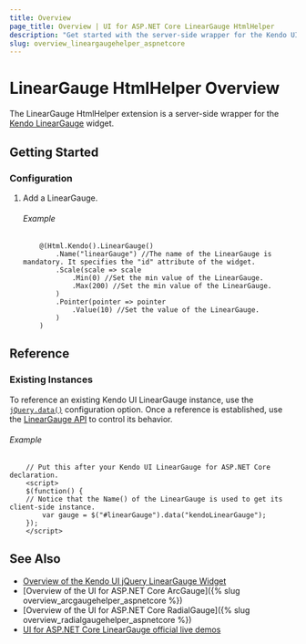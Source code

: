 ```yaml
---
title: Overview
page_title: Overview | UI for ASP.NET Core LinearGauge HtmlHelper
description: "Get started with the server-side wrapper for the Kendo UI LinearGauge widget for ASP.NET Core."
slug: overview_lineargaugehelper_aspnetcore
---
```


# LinearGauge HtmlHelper Overview

The LinearGauge HtmlHelper extension is a server-side wrapper for the [Kendo LinearGauge](https://demos.telerik.com/kendo-ui/linear-gauge/index) widget.

## Getting Started

### Configuration

1. Add a LinearGauge.

    ###### Example

    ```        
        @(Html.Kendo().LinearGauge()
            .Name("linearGauge") //The name of the LinearGauge is mandatory. It specifies the "id" attribute of the widget.
            .Scale(scale => scale
                .Min(0) //Set the min value of the LinearGauge.
                .Max(200) //Set the min value of the LinearGauge.
            )
            .Pointer(pointer => pointer
                .Value(10) //Set the value of the LinearGauge.
            )
        )
    ```

## Reference

### Existing Instances

To reference an existing Kendo UI LinearGauge instance, use the [`jQuery.data()`](https://api.jquery.com/jQuery.data/) configuration option. Once a reference is established, use the [LinearGauge API](https://docs.telerik.com/kendo-ui/api/javascript/dataviz/ui/lineargauge#methods) to control its behavior.

###### Example

        // Put this after your Kendo UI LinearGauge for ASP.NET Core declaration.
        <script>
        $(function() {
        // Notice that the Name() of the LinearGauge is used to get its client-side instance.
            var gauge = $("#linearGauge").data("kendoLinearGauge");
        });
        </script>

## See Also

* [Overview of the Kendo UI jQuery LinearGauge Widget](https://docs.telerik.com/kendo-ui/controls/gauges/lineargauge/overview)
* [Overview of the UI for ASP.NET Core ArcGauge]({% slug overview_arcgaugehelper_aspnetcore %})
* [Overview of the UI for ASP.NET Core RadialGauge]({% slug overview_radialgaugehelper_aspnetcore %})
* [UI for ASP.NET Core LinearGauge official live demos](https://demos.telerik.com/aspnet-core/linear-gauge/index)